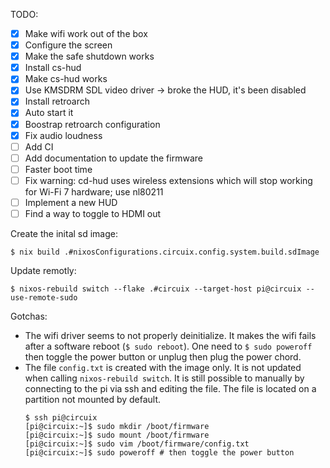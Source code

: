 TODO:
- [X] Make wifi work out of the box
- [X] Configure the screen
- [X] Make the safe shutdown works
- [X] Install cs-hud
- [X] Make cs-hud works
- [X] Use KMSDRM SDL video driver -> broke the HUD, it's been disabled
- [X] Install retroarch
- [X] Auto start it
- [X] Boostrap retroarch configuration
- [X] Fix audio loudness
- [ ] Add CI
- [ ] Add documentation to update the firmware
- [ ] Faster boot time
- [ ] Fix warning: cd-hud uses wireless extensions which will stop working for 
  Wi-Fi 7 hardware; use nl80211
- [ ] Implement a new HUD
- [ ] Find a way to toggle to HDMI out

Create the inital sd image:
```
$ nix build .#nixosConfigurations.circuix.config.system.build.sdImage
```

Update remotly:
```
$ nixos-rebuild switch --flake .#circuix --target-host pi@circuix --use-remote-sudo
```

Gotchas:
- The wifi driver seems to not properly deinitialize. It makes the wifi fails 
  after a software reboot (`$ sudo reboot`). One need to `$ sudo poweroff` then 
  toggle the power button or unplug then plug the power chord.
- The file `config.txt` is created with the image only. It is not updated when 
  calling `nixos-rebuild switch`. It is still possible to manually by 
  connecting to the pi via ssh and editing the file. The file is located on a 
  partition not mounted by default.
  ```
  $ ssh pi@circuix
  [pi@circuix:~]$ sudo mkdir /boot/firmware
  [pi@circuix:~]$ sudo mount /boot/firmware
  [pi@circuix:~]$ sudo vim /boot/firmware/config.txt
  [pi@circuix:~]$ sudo poweroff # then toggle the power button
  ```


